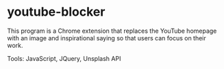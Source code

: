 # youtube-blocker

This program is a Chrome extension that replaces the YouTube homepage with an image and inspirational saying so that users can focus on their work. 

Tools: JavaScript, JQuery, Unsplash API
